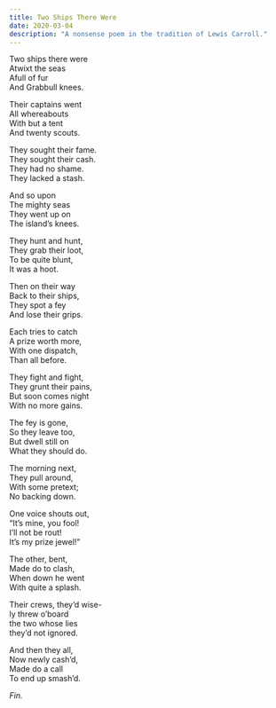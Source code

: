 ```yaml
---
title: Two Ships There Were
date: 2020-03-04
description: "A nonsense poem in the tradition of Lewis Carroll."
---
```


Two ships there were  
Atwixt the seas  
Afull of fur  
And Grabbull knees.  

Their captains went  
All whereabouts  
With but a tent  
And twenty scouts.  

They sought their fame.  
They sought their cash.  
They had no shame.  
They lacked a stash.  

And so upon  
The mighty seas  
They went up on  
The island’s knees.  

They hunt and hunt,  
They grab their loot,  
To be quite blunt,  
It was a hoot.  

Then on their way  
Back to their ships,  
They spot a fey  
And lose their grips.  

Each tries to catch  
A prize worth more,  
With one dispatch,  
Than all before.  

They fight and fight,  
They grunt their pains,  
But soon comes night  
With no more gains.  

The fey is gone,  
So they leave too,  
But dwell still on  
What they should do.  

The morning next,  
They pull around,  
With some pretext;  
No backing down.  

One voice shouts out,  
“It’s mine, you fool!  
I’ll not be rout!  
It’s my prize jewel!”  

The other, bent,  
Made do to clash,  
When down he went  
With quite a splash.  

Their crews, they’d wise-  
ly threw o’board  
the two whose lies  
they’d not ignored.  

And then they all,  
Now newly cash’d,  
Made do a call  
To end up smash’d.  

*Fin.*  
